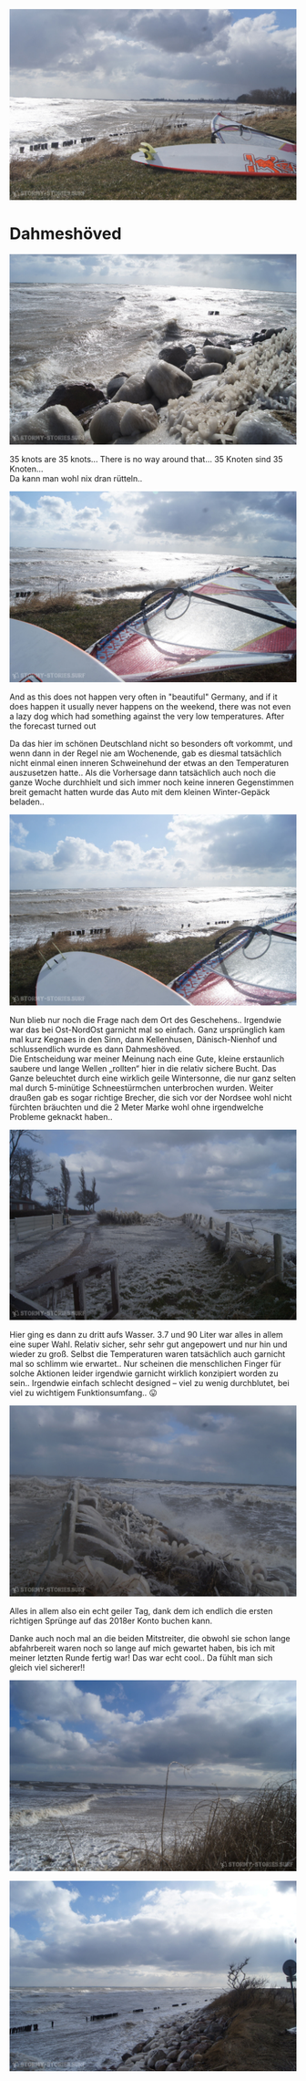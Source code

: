 ![link broken](../../../../../../mediaLibrary/posts/2018/balticSea-Ostsee/03-17-dahmeshoeved/windsurf-stormy-stories-surf-travel-blog-balticSea-Ostsee-03-17-dahmeshoeved-WM-35p-DSC07793_01.jpg)

# Dahmeshöved

![link broken](../../../../../../mediaLibrary/posts/2018/balticSea-Ostsee/03-17-dahmeshoeved/windsurf-stormy-stories-surf-travel-blog-balticSea-Ostsee-03-17-dahmeshoeved-WM-35p-DSC07777_02.jpg)

35 knots are 35 knots...
There is no way around that...
35 Knoten sind 35 Knoten…  
Da kann man wohl nix dran rütteln..

![link broken](../../../../../../mediaLibrary/posts/2018/balticSea-Ostsee/03-17-dahmeshoeved/windsurf-stormy-stories-surf-travel-blog-balticSea-Ostsee-03-17-dahmeshoeved-WM-35p-DSC07796_03.jpg)

And as this does not happen very often in "beautiful" Germany, and if it does happen it usually never happens on the weekend, there was not even a lazy dog which had something against the very low temperatures. After the forecast turned out 

Da das hier im schönen Deutschland nicht so besonders oft vorkommt, und wenn dann in der Regel nie am Wochenende, gab es diesmal tatsächlich nicht einmal einen inneren Schweinehund der etwas an den Temperaturen auszusetzen hatte.. Als die Vorhersage dann tatsächlich auch noch die ganze Woche durchhielt und sich immer noch keine inneren Gegenstimmen breit gemacht hatten wurde das Auto mit dem kleinen Winter-Gepäck beladen..


![link broken](../../../../../../mediaLibrary/posts/2018/balticSea-Ostsee/03-17-dahmeshoeved/windsurf-stormy-stories-surf-travel-blog-balticSea-Ostsee-03-17-dahmeshoeved-WM-35p-DSC07797_04.jpg)

Nun blieb nur noch die Frage nach dem Ort des Geschehens.. Irgendwie war das bei Ost-NordOst garnicht mal so einfach. Ganz ursprünglich kam mal kurz Kegnaes in den Sinn, dann Kellenhusen, Dänisch-Nienhof und schlussendlich wurde es dann Dahmeshöved.  
Die Entscheidung war meiner Meinung nach eine Gute, kleine erstaunlich saubere und lange Wellen „rollten“ hier in die relativ sichere Bucht. Das Ganze beleuchtet durch eine wirklich geile Wintersonne, die nur ganz selten mal durch 5-minütige Schneestürmchen unterbrochen wurden.
Weiter draußen gab es sogar richtige Brecher, die sich vor der Nordsee wohl nicht fürchten bräuchten und die 2 Meter Marke wohl ohne irgendwelche Probleme geknackt haben..

![link broken](../../../../../../mediaLibrary/posts/2018/balticSea-Ostsee/03-17-dahmeshoeved/windsurf-stormy-stories-surf-travel-blog-balticSea-Ostsee-03-17-dahmeshoeved-WM-35p-DSC07799_05.jpg)

Hier ging es dann zu dritt aufs Wasser. 3.7 und 90 Liter war alles in allem eine super Wahl. Relativ sicher, sehr sehr gut angepowert und nur hin und wieder zu groß. Selbst die Temperaturen waren tatsächlich auch garnicht mal so schlimm wie erwartet.. Nur scheinen die menschlichen Finger für solche Aktionen leider irgendwie garnicht wirklich konzipiert worden zu sein.. Irgendwie einfach schlecht designed – viel zu wenig durchblutet, bei viel zu wichtigem Funktionsumfang.. 😛

![link broken](../../../../../../mediaLibrary/posts/2018/balticSea-Ostsee/03-17-dahmeshoeved/windsurf-stormy-stories-surf-travel-blog-balticSea-Ostsee-03-17-dahmeshoeved-WM-35p-DSC07802_06.jpg)

Alles in allem also ein echt geiler Tag, dank dem ich endlich die ersten richtigen Sprünge auf das 2018er Konto buchen kann.

Danke auch noch mal an die beiden Mitstreiter, die obwohl sie schon lange abfahrbereit waren noch so lange auf mich gewartet haben, bis ich mit meiner letzten Runde fertig war! Das war echt cool.. Da fühlt man sich gleich viel sicherer!!

![link broken](../../../../../../mediaLibrary/posts/2018/balticSea-Ostsee/03-17-dahmeshoeved/windsurf-stormy-stories-surf-travel-blog-balticSea-Ostsee-03-17-dahmeshoeved-WM-35p-DSC07810_07.jpg)

![link broken](../../../../../../mediaLibrary/posts/2018/balticSea-Ostsee/03-17-dahmeshoeved/windsurf-stormy-stories-surf-travel-blog-balticSea-Ostsee-03-17-dahmeshoeved-WM-35p-DSC07818_08.jpg)
